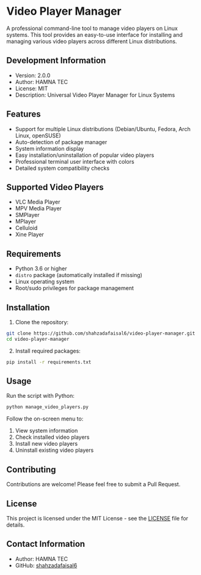 # Video Player Manager

A professional command-line tool to manage video players on Linux systems. This tool provides an easy-to-use interface for installing and managing various video players across different Linux distributions.

## Development Information
- Version: 2.0.0
- Author: HAMNA TEC
- License: MIT
- Description: Universal Video Player Manager for Linux Systems

## Features

- Support for multiple Linux distributions (Debian/Ubuntu, Fedora, Arch Linux, openSUSE)
- Auto-detection of package manager
- System information display
- Easy installation/uninstallation of popular video players
- Professional terminal user interface with colors
- Detailed system compatibility checks

## Supported Video Players

- VLC Media Player
- MPV Media Player
- SMPlayer
- MPlayer
- Celluloid
- Xine Player

## Requirements

- Python 3.6 or higher
- `distro` package (automatically installed if missing)
- Linux operating system
- Root/sudo privileges for package management

## Installation

1. Clone the repository:
```bash
git clone https://github.com/shahzadafaisal6/video-player-manager.git
cd video-player-manager
```

2. Install required packages:
```bash
pip install -r requirements.txt
```

## Usage

Run the script with Python:
```bash
python manage_video_players.py
```

Follow the on-screen menu to:
1. View system information
2. Check installed video players
3. Install new video players
4. Uninstall existing video players

## Contributing

Contributions are welcome! Please feel free to submit a Pull Request.

## License

This project is licensed under the MIT License - see the [LICENSE](LICENSE) file for details.

## Contact Information
- Author: HAMNA TEC
- GitHub: [shahzadafaisal6](https://github.com/shahzadafaisal6)